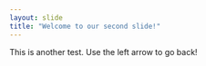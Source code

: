 ```yaml
---
layout: slide
title: "Welcome to our second slide!"
---
```

This is another test.
Use the left arrow to go back!
